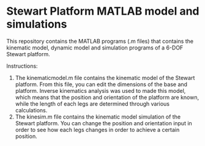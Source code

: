 # Stewart Platform MATLAB model and simulations

This repository contains the MATLAB programs (.m files) that contains the kinematic model, dynamic model and simulation programs of a 6-DOF Stewart platform.

Instructions:
1. The kinematicmodel.m file contains the kinematic model of the Stewart platform. From this file, you can edit the dimensions of the base and platform. Inverse kinematics analysis was used to made this model, which means that the position and orientation of the platform are known, while the length of each legs are determined through various calculations.
2. The kinesim.m file contains the kinematic model simulation of the Stewart platform. You can change the position and orientation input in order to see how each legs changes in order to achieve a certain position.

